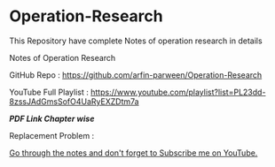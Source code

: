# Operation-Research
This Repository have complete Notes of operation research in details

Notes of Operation Research 

GitHub Repo : https://github.com/arfin-parween/Operation-Research

YouTube Full Playlist : https://www.youtube.com/playlist?list=PL23dd-8zssJAdGmsSofO4UaRyEXZDtm7a



***********PDF Link Chapter wise***********

Replacement Problem : <a href="https://drive.google.com/file/d/19wVAXkZ5j86PWqh9D3-mLeLqFbXAHRHp/view?usp=drivesdk" target="blank">  


Go through the notes and don't forget to Subscribe me on YouTube.
